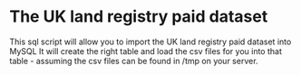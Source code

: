 # The UK land registry paid dataset

This sql script will allow you to import the UK land registry paid dataset into MySQL
It will create the right table and load the csv files for you into that table - assuming the csv files can be found in /tmp on your server.


